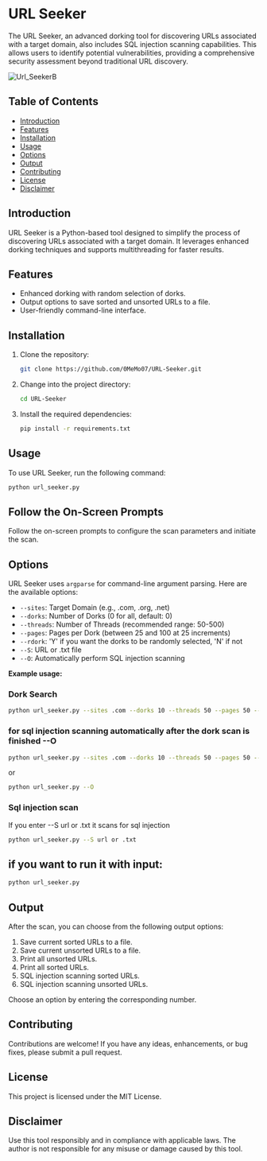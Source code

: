 # URL Seeker

The URL Seeker, an advanced dorking tool for discovering URLs associated with a target domain, also includes SQL injection scanning capabilities. This allows users to identify potential vulnerabilities, providing a comprehensive security assessment beyond traditional URL discovery.

![Url_SeekerB](https://github.com/0MeMo07/URL-Seeker/assets/103096364/51af6ded-e410-4d50-9b57-89bc6551eb7e)

## Table of Contents

- [Introduction](#introduction)
- [Features](#features)
- [Installation](#installation)
- [Usage](#usage)
- [Options](#options)
- [Output](#output)
- [Contributing](#contributing)
- [License](#license)
- [Disclaimer](#disclaimer)

## Introduction

URL Seeker is a Python-based tool designed to simplify the process of discovering URLs associated with a target domain. It leverages enhanced dorking techniques and supports multithreading for faster results.

## Features

- Enhanced dorking with random selection of dorks.
- Output options to save sorted and unsorted URLs to a file.
- User-friendly command-line interface.

## Installation

1. Clone the repository:

    ```bash
    git clone https://github.com/0MeMo07/URL-Seeker.git
    ```

2. Change into the project directory:

    ```bash
    cd URL-Seeker
    ```

3. Install the required dependencies:

    ```bash
    pip install -r requirements.txt
    ```

## Usage

To use URL Seeker, run the following command:

```bash
python url_seeker.py
```
## Follow the On-Screen Prompts

Follow the on-screen prompts to configure the scan parameters and initiate the scan.

## Options

URL Seeker uses `argparse` for command-line argument parsing. Here are the available options:

- `--sites`: Target Domain (e.g., .com, .org, .net)
- `--dorks`: Number of Dorks (0 for all, default: 0)
- `--threads`: Number of Threads (recommended range: 50-500)
- `--pages`: Pages per Dork (between 25 and 100 at 25 increments)
- `--rdork`: 'Y' if you want the dorks to be randomly selected, 'N' if not
- `--S`: URL or .txt file
- `--O`: Automatically perform SQL injection scanning

**Example usage:**

### Dork Search
```bash
python url_seeker.py --sites .com --dorks 10 --threads 50 --pages 50 --rdork Y
```
### for sql injection scanning automatically after the dork scan is finished --O

```bash
python url_seeker.py --sites .com --dorks 10 --threads 50 --pages 50 --rdork Y --O
```
or

```bash
python url_seeker.py --O
```
### Sql injection scan
If you enter --S url or .txt it scans for sql injection

```bash
python url_seeker.py --S url or .txt
```
## if you want to run it with input:

```bash
python url_seeker.py
```
## Output

After the scan, you can choose from the following output options:

1. Save current sorted URLs to a file.
2. Save current unsorted URLs to a file.
3. Print all unsorted URLs.
4. Print all sorted URLs.
5. SQL injection scanning sorted URLs.
6. SQL injection scanning unsorted URLs.

Choose an option by entering the corresponding number.

## Contributing

Contributions are welcome! If you have any ideas, enhancements, or bug fixes, please submit a pull request.

## License

This project is licensed under the MIT License.

## Disclaimer

Use this tool responsibly and in compliance with applicable laws. The author is not responsible for any misuse or damage caused by this tool.
